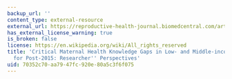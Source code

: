 ```yaml
---
backup_url: ''
content_type: external-resource
external_url: https://reproductive-health-journal.biomedcentral.com/articles/10.1186/s12978-015-0044-5
has_external_license_warning: true
is_broken: false
license: https://en.wikipedia.org/wiki/All_rights_reserved
title: 'Critical Maternal Health Knowledge Gaps in Low- and Middle-income Countries
  for Post-2015: Researcher'' Perspectives'
uid: 70352c70-aa79-47fc-920e-80a5c3f6f075
---
```

